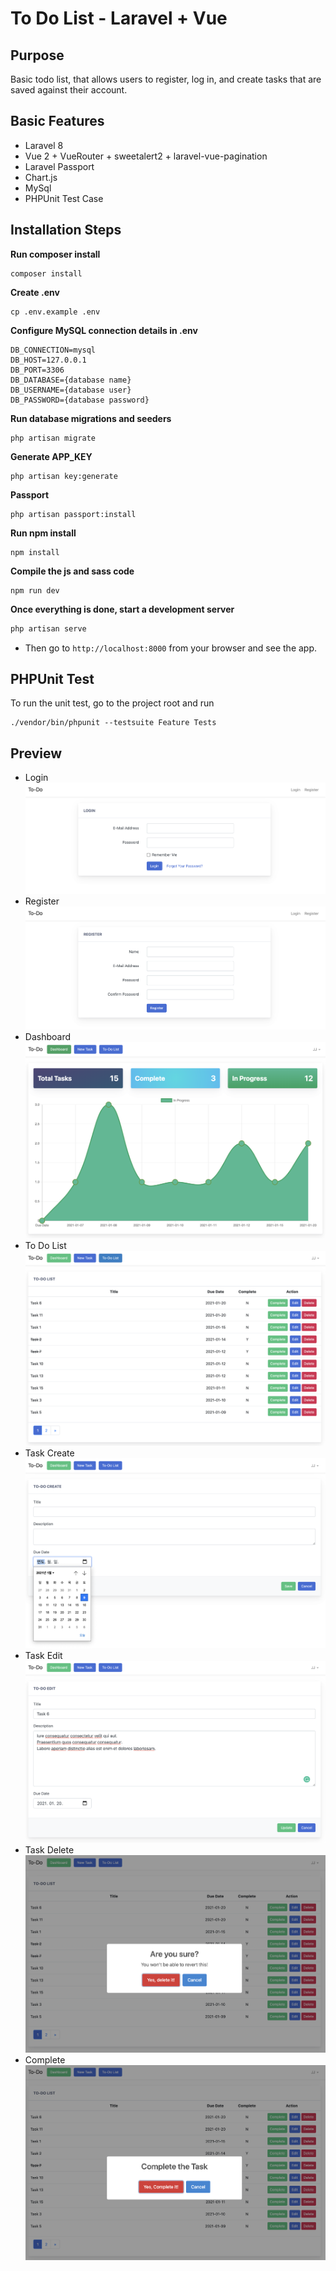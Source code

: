 # To Do List - Laravel + Vue
## Purpose
Basic todo list, that allows users to register, log in, and create tasks that are saved against their account. 

## Basic Features
- Laravel 8
- Vue 2 + VueRouter + sweetalert2 + laravel-vue-pagination
- Laravel Passport
- Chart.js
- MySql
- PHPUnit Test Case

## Installation Steps

**Run composer install**
```
composer install
```
**Create .env**
```
cp .env.example .env
```
**Configure MySQL connection details in .env**
```
DB_CONNECTION=mysql
DB_HOST=127.0.0.1
DB_PORT=3306
DB_DATABASE={database name}
DB_USERNAME={database user}
DB_PASSWORD={database password}
```
**Run database migrations and seeders**
```
php artisan migrate
```
**Generate APP_KEY**
```
php artisan key:generate
```
**Passport**
```
php artisan passport:install
```
**Run npm install**
```
npm install
```
**Compile the js and sass code**
```
npm run dev
```
**Once everything is done, start a development server**
```bash
php artisan serve
```
- Then go to `http://localhost:8000` from your browser and see the app.


## PHPUnit Test
To run the unit test, go to the project root and run
```
./vendor/bin/phpunit --testsuite Feature Tests
```
## Preview
- Login
![Login Page](/screen/img_login.png)
- Register
![Register Page](/screen/img_user_register.png)
- Dashboard
![Dashboard Page](/screen/img_dashboard.png)
- To Do List
![List Page](/screen/img_list.png)
- Task Create
![Create Page](/screen/img_create.png)
- Task Edit
![Edit Page](/screen/img_edit.png)
- Task Delete
![Delete Page](/screen/img_delete.png)
- Complete
![Complete Page](/screen/img_complete.png)
